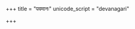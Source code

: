+++
title = "पवमानः"
unicode_script = "devanagari"

+++
<div class="js_include" url="/vedAH/sAma/paravastu-saama/devaH/somaH/pavamAna/"  newLevelForH1="1" includeTitle="true"> </div>